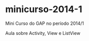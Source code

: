 minicurso-2014-1
================
Mini Curso do GAP no período 2014/1

Aula sobre Activity, View e ListView
